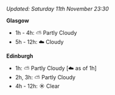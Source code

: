 *Updated: Saturday 11th November 23:30*

**Glasgow**

* 1h - 4h: :partly_sunny: Partly Cloudy
* 5h - 12h: :cloud: Cloudy

**Edinburgh**

* 1h: :partly_sunny: Partly Cloudy [:cloud: as of 1h]
* 2h, 3h: :partly_sunny: Partly Cloudy
* 4h - 12h: :sunny: Clear

